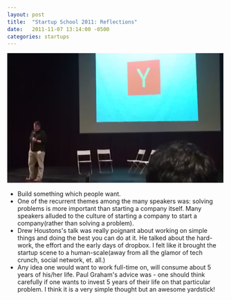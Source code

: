 ```yaml
---
layout: post
title:  "Startup School 2011: Reflections"
date:   2011-11-07 13:14:00 -0500
categories: startups
---
```


<img src="/assets/34016017-IMAG0467.jpg" width="500px" alt="Paul G Startup School"/>

* Build something which people want.
* One of the recurrent themes among the many speakers was: solving problems is more important than starting a company itself. Many speakers alluded to the culture of starting a company to start a company(rather than solving a problem). 
* Drew Houstons's talk was really poignant about working on simple things and doing the best you can do at it. He talked about the hard-work, the effort and the early days of dropbox. I felt like it brought the startup scene to a human-scale(away from all the glamor of tech crunch, social network, et. all.)
* Any idea one would want to work full-time on, will consume about 5 years of his/her life. Paul Graham's advice was - one should think carefully if one wants to invest 5 years of their life on that particular problem. I think it is a very simple thought but an awesome yardstick!

